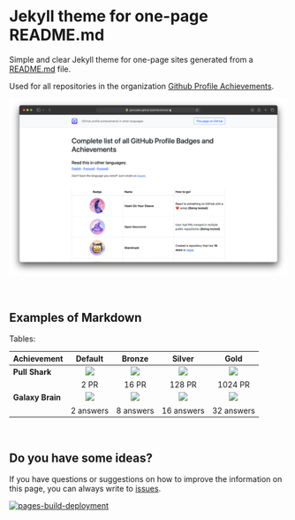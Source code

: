 # Jekyll theme for one-page README.md

Simple and clear Jekyll theme for one-page sites generated from a [README.md](https://github.com/github-profile-achievements/jekyll-theme/blob/main/README.md) file.

Used for all repositories in the organization [Github Profile Achievements](https://github.com/github-profile-achievements).

![](achievements.png)

<br>

## Examples of Markdown

Tables:

| Achievement      |     Default     |  Bronze   |   Silver   |    Gold    |
|------------------|:---------------:|:---------:|:----------:|:----------:|
| **Pull Shark**   | ![][ps-default] | ![][ps-b] | ![][ps-s]  | ![][ps-g]  |
|                  |      2 PR       |   16 PR   |   128 PR   |  1024 PR   |
| **Galaxy Brain** | ![][gb-default] | ![][gb-b] | ![][gb-s]  | ![][gb-g]  |
|                  |    2 answers    | 8 answers | 16 answers | 32 answers |

[ps-default]: https://github.githubassets.com/images/modules/profile/achievements/pull-shark-default.png
[ps-b]: https://github.githubassets.com/images/modules/profile/achievements/pull-shark-bronze.png
[ps-s]: https://github.githubassets.com/images/modules/profile/achievements/pull-shark-silver.png
[ps-g]: https://github.githubassets.com/images/modules/profile/achievements/pull-shark-gold.png

[gb-default]: https://github.githubassets.com/images/modules/profile/achievements/galaxy-brain-default.png
[gb-b]: https://github.githubassets.com/images/modules/profile/achievements/galaxy-brain-bronze.png
[gb-s]: https://github.githubassets.com/images/modules/profile/achievements/galaxy-brain-silver.png
[gb-g]: https://github.githubassets.com/images/modules/profile/achievements/galaxy-brain-gold.png

<br>

## Do you have some ideas?

If you have questions or suggestions on how to improve the information on this page, you can always write to [issues](https://github.com/github-profile-achievements/jekyll-theme/issues).

[![pages-build-deployment](https://github.com/github-profile-achievements/jekyll-theme/actions/workflows/pages/pages-build-deployment/badge.svg)](https://github.com/github-profile-achievements/jekyll-theme/actions/workflows/pages/pages-build-deployment)

